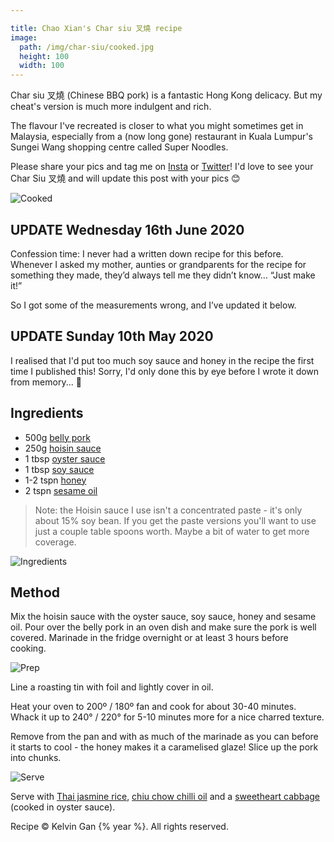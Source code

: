 ```yaml
---

title: Chao Xian's Char siu 叉燒 recipe
image:
  path: /img/char-siu/cooked.jpg
  height: 100
  width: 100
---
```


Char siu 叉燒 (Chinese BBQ pork) is a fantastic Hong Kong delicacy. But my cheat's version is much more indulgent and rich.

The flavour I've recreated is closer to what you might sometimes get in Malaysia, especially from a (now long gone) restaurant in Kuala Lumpur's Sungei Wang shopping centre called Super Noodles.

Please share your pics and tag me on [Insta](https://www.instagram.com/chao_xian/) or [Twitter](https://twitter.com/chao_xian)! I'd love to see your Char Siu 叉燒 and will update this post with your pics 😊

![Cooked](char-siu/cooked.jpg)

## UPDATE Wednesday 16th June 2020

Confession time: I never had a written down recipe for this before. Whenever I asked my mother, aunties or  grandparents for the recipe for something they made, they’d always tell me they didn’t know… “Just make it!”

So I got some of the measurements wrong, and I’ve updated it below.

## UPDATE Sunday 10th May 2020

I realised that I'd put too much soy sauce and honey in the recipe the first time I published this! Sorry, I'd only done this by eye before I wrote it down from memory... 😬

## Ingredients

* 500g [belly pork](https://www.sainsburys.co.uk/gol-ui/product/sainsburys-pork-belly-slices-500g)
*  250g [hoisin sauce](https://www.sainsburys.co.uk/gol-ui/product/lee-kum-kee-hoisin-sauce-210g)
* 1 tbsp [oyster sauce](https://www.sainsburys.co.uk/gol-ui/product/lee-kum-kee-panda-oyster-sauce-510g)
* 1 tbsp [soy sauce](https://www.sainsburys.co.uk/gol-ui/product/kikkoman-soy-sauce--naturally-brewed-150ml)
* 1-2 tspn [honey](https://www.sainsburys.co.uk/gol-ui/product/sainsburys-clear-honey-454g)
* 2 tspn [sesame oil](https://www.sainsburys.co.uk/gol-ui/product/sainsburys-sesame-oil--toasted-250ml)

> Note: the Hoisin sauce I use isn't a concentrated paste - it's only about 15% soy bean. If you get the paste versions you'll want to use just a couple table spoons worth. Maybe a bit of water to get more coverage.

![Ingredients](char-siu/ingredients.jpg)

## Method

Mix the hoisin sauce with the oyster sauce, soy sauce, honey and sesame oil. Pour over the belly pork in an oven dish and make sure the pork is well covered. Marinade in the fridge overnight or at least 3 hours before cooking.

![Prep](char-siu/prep.jpg)

Line a roasting tin with foil and lightly cover in oil.

Heat your oven to 200º / 180º fan and cook for about 30-40 minutes. Whack it up to 240° / 220° for 5-10 minutes more for a nice charred texture.

Remove from the pan and with as much of the marinade as you can before it starts to cool - the honey makes it a caramelised glaze! Slice up the pork into chunks.

![Serve](char-siu/serve.jpg)

Serve with [Thai jasmine rice](https://www.sainsburys.co.uk/gol-ui/product/sainsburys-thai-fragrant-rice-500g), [chiu chow chilli oil](https://www.sainsburys.co.uk/gol-ui/product/lee-kum-kee-chiu-chow-chilli-oil-170g) and a [sweetheart cabbage](https://www.sainsburys.co.uk/gol-ui/product/sainsburys-sweetheart-cabbage-500g) (cooked in oyster sauce).

Recipe © Kelvin Gan {% year %}. All rights reserved.
